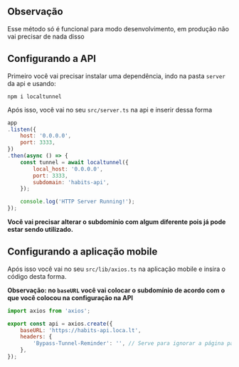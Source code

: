 
## Observação

Esse método só é funcional para modo desenvolvimento, em produção não vai precisar de nada disso

## Configurando a API

Primeiro você vai precisar instalar uma dependência, indo na pasta `server` da api e usando:

```
npm i localtunnel
```

Após isso, você vai no seu `src/server.ts` na api e inserir dessa forma

```javascript
app
.listen({
	host: '0.0.0.0',
	port: 3333,
})
.then(async () => {
	const tunnel = await localtunnel({
		local_host: '0.0.0.0',
		port: 3333,
		subdomain: 'habits-api',
	});

	console.log('HTTP Server Running!');
});
```

**Você vai precisar alterar o subdomínio com algum diferente pois já pode estar sendo utilizado.**

## Configurando a aplicação mobile

Após isso você vai no seu `src/lib/axios.ts` na aplicação mobile e insira o código desta forma.

**Observação: no `baseURL` você vai colocar o subdomínio de acordo com o que você colocou na configuração na API**

```javascript
import axios from 'axios';

export const api = axios.create({
	baseURL: 'https://habits-api.loca.lt',
	headers: {
		'Bypass-Tunnel-Reminder': '', // Serve para ignorar a página padrão do pacote localtunnel, se remover isto, a requisição não vai conseguir retornar os dados
	},
});
```
